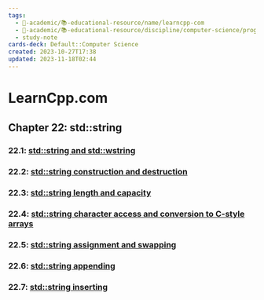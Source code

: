 ```yaml
---
tags:
  - 🔴-academic/📚-educational-resource/name/learncpp-com
  - 🔴-academic/📚-educational-resource/discipline/computer-science/programming-language/cpp
  - study-note
cards-deck: Default::Computer Science
created: 2023-10-27T17:38
updated: 2023-11-18T02:44
---
```


# LearnCpp.com

## Chapter 22꞉ std::string

### 22.1: [std::string and std::wstring](https://www.learncpp.com/cpp-tutorial/stdstring-and-stdwstring/) 

### 22.2: [std::string construction and destruction](https://www.learncpp.com/cpp-tutorial/stdstring-construction-and-destruction/) 

### 22.3: [std::string length and capacity](https://www.learncpp.com/cpp-tutorial/stdstring-length-and-capacity/)

### 22.4: [std::string character access and conversion to C-style arrays](https://www.learncpp.com/cpp-tutorial/stdstring-character-access-and-conversion-to-c-style-arrays/) 

### 22.5: [std::string assignment and swapping](https://www.learncpp.com/cpp-tutorial/stdstring-assignment-and-swapping/) 

### 22.6: [std::string appending](https://www.learncpp.com/cpp-tutorial/stdstring-appending/) 

### 22.7: [std::string inserting](https://www.learncpp.com/cpp-tutorial/stdstring-inserting/) 



